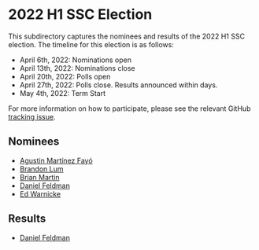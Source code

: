 # 2022 H1 SSC Election
This subdirectory captures the nominees and results of the 2022 H1 SSC election. The timeline for this election is as follows:
* April 6th, 2022: Nominations open
* April 13th, 2022: Nominations close
* April 20th, 2022: Polls open
* April 27th, 2022: Polls close. Results announced within days.
* May 4th, 2022: Term Start

For more information on how to participate, please see the relevant GitHub [tracking issue](https://github.com/spiffe/spiffe/issues/216).

## Nominees
* [Agustin Martínez Fayó](AGUSTIN_MARTINEZ_FAYO.md)
* [Brandon Lum](BRANDON_LUM.md)
* [Brian Martin](BRIAN_MARTIN.md)
* [Daniel Feldman](DAN_FELDMAN.md)
* [Ed Warnicke](ED_WARNICKE.md)

## Results
* [Daniel Feldman](DAN_FELDMAN.md)
